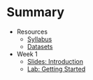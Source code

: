 # Summary

* Resources
  * [Syllabus](syllabus.md)
  * [Datasets](datasets.md)
* Week 1
   * [Slides: Introduction](slides/01-introduction.md)
   * [Lab: Getting Started](labs/01%20-%20Getting%20Started.md)
